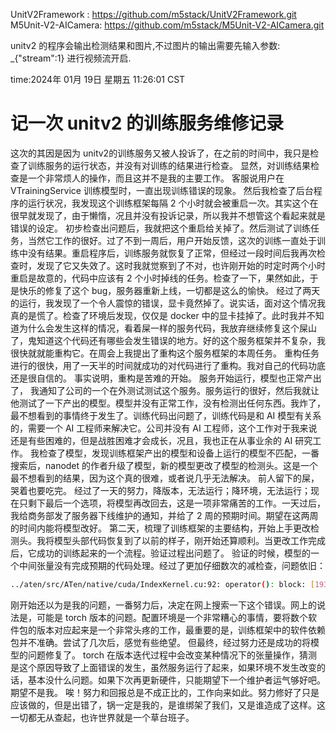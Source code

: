 UnitV2Framework : https://github.com/m5stack/UnitV2Framework.git
M5Unit-V2-AICamera: https://github.com/m5stack/M5Unit-V2-AICamera.git


unitv2 的程序会输出检测结果和图片,不过图片的输出需要先输入参数:
_{"stream":1} 进行视频流开启.




time:2024年 01月 19日 星期五 11:26:01 CST
# 记一次 unitv2 的训练服务维修记录
这次的其因是因为 unitv2的训练服务又被人投诉了，在之前的时间中，我只是检查了训练服务的运行状态，并没有对训练的结果进行检查。
显然，对训练结果检查是一个非常烦人的操作，而且这并不是我的主要工作。
客服说用户在 VTrainingService 训练模型时，一直出现训练错误的现象。
然后我检查了后台程序的运行状况，我发现这个训练框架每隔 2 个小时就会被重启一次。其实这个在很早就发现了，由于懒惰，况且并没有投诉记录，所以我并不想管这个看起来就是错误的设定。
初步检查出问题后，我就把这个重启给关掉了。然后测试了训练任务，当然它工作的很好。过了不到一周后，用户开始反馈，这次的训练一直处于训练中没有结果。重启程序后，训练服务就恢复了正常，但经过一段时间后我再次检查时，发现了它又失效了。这时我就觉察到了不对，也许刚开始的时定时两个小时重启是故意的，代码中应该有 2 个小时掉线的任务。检查了一下，果然如此，于是快乐的修复了这个 bug，服务器重新上线，一切都是这么的愉快。
经过了两天的运行，我发现了一个令人震惊的错误，显卡竟然掉了。说实话，面对这个情况我真的是慌了。检查了环境后发现，仅仅是 docker 中的显卡挂掉了。此时我并不知道为什么会发生这样的情况，看着屎一样的服务代码，我放弃继续修复这个屎山了，鬼知道这个代码还有哪些会发生错误的地方。好的这个服务框架并不复杂，我很快就就能重构它。在周会上我提出了重构这个服务框架的本周任务。
重构任务进行的很快，用了一天半的时间就成功的对代码进行了重构。我对自己的代码功底还是很自信的。
事实说明，重构是苦难的开始。
服务开始运行，模型也正常产出了， 我通知了公司的一个在外测试测试这个服务。服务运行的很好，然后我就让他测试了一下产出的模型。模型并没有正常工作，没有检测出任何东西。我炸了，最不想看到的事情终于发生了。训练代码出问题了，训练代码是和 AI 模型有关系的，需要一个 AI 工程师来解决它。公司并没有 AI 工程师，这个工作对于我来说还是有些困难的，但是战胜困难才会成长，况且，我也正在从事业余的 AI 研究工作。
我检查了模型，发现训练框架产出的模型和设备上运行的模型不匹配，一番搜索后，nanodet 的作者升级了模型，新的模型更改了模型的检测头。这是一个最不想看到的结果，因为这个真的很难，或者说几乎无法解决。
前人留下的屎，哭着也要吃完。
经过了一天的努力，降版本，无法运行；降环境，无法运行；现在只剩下最后一个选项，将模型再改回去，这是一项非常痛苦的工作。一天过后，我给商务部发了服务器下线维护的通知，并给了 2 周的预期时间。期望在这两周的时间内能将模型改好。
第二天，梳理了训练框架的主要结构，开始上手更改检测头。我将模型头部代码恢复到了以前的样子，刚开始还算顺利。当更改工作完成后，它成功的训练起来的一个流程。验证过程出问题了。
验证的时候，模型的一个中间张量没有完成预期的代码处理。经过了更加仔细数次的减检查，问题依旧：
```bash
../aten/src/ATen/native/cuda/IndexKernel.cu:92: operator(): block: [193,0,0], thread: [96,0,0] Assertion `index >= -sizes[i] && index < sizes[i] && "index out of bounds"` failed.
```
刚开始还以为是我的问题，一番努力后，决定在网上搜索一下这个错误。网上的说法是，可能是 torch 版本的问题。配置环境是一个非常糟心的事情，要将数个软件包的版本对应起来是一个非常头疼的工作，最重要的是，训练框架中的软件依赖包并不准确。尝试了几次后，感觉有些绝望。
但最终，经过努力还是成功的将模型的问题修复了。
torch 在版本迭代过程中会改变某种情况下的张量操作，猜测是这个原因导致了上面错误的发生，虽然服务运行了起来，如果环境不发生改变的话，基本没什么问题。如果下次再更新硬件，只能期望下一个维护者运气够好吧。期望不是我。
唉！努力和回报总是不成正比的，工作向来如此。努力修好了只是应该做的，但是出错了，锅一定是我的，是谁绑架了我们，又是谁造成了这样。这一切都无从查起，也许世界就是一个草台班子。


















